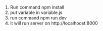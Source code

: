 1. Run command npm install
2. put variable in variable.js
3. run command npm run dev
4. it will run server on http://localhoost:8000
